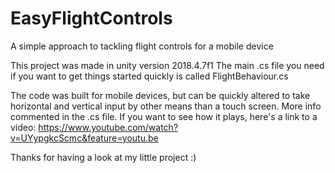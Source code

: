 # EasyFlightControls
A simple approach to tackling flight controls for a mobile device

This project was made in unity version 2018.4.7f1
The main .cs file you need if you want to get things started
quickly is called FlightBehaviour.cs

The code was built for mobile devices, but can be quickly
altered to take horizontal and vertical input by other
means than a touch screen. More info commented in the .cs file.
If you want to see how it plays, here's a link to a video:
https://www.youtube.com/watch?v=UYypgkcScmc&feature=youtu.be

Thanks for having a look at my little project :)
